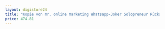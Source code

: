 ```yaml
---
layout: digistore24
title: "Kopie von mr. online marketing Whatsapp-Joker Solopreneur Rücks"
price: 474.81
---
```

